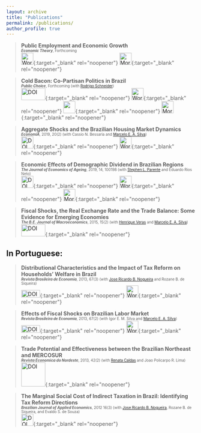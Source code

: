 ```yaml
---
layout: archive
title: "Publications"
permalink: /publications/
author_profile: true
---
```


> **Public Employment and Economic Growth**  <br/>
> <span style="font-size:0.7em"> **_Economic Theory_**, Forthcoming  </span>  
> [<img src="https://upload.wikimedia.org/wikipedia/commons/8/87/PDF_file_icon.svg" width="32" height="32" title="Working Paper">](https://github.com/diogobaerlocher/publicEmp_Growth/blob/main/publicEmp.pdf){:target="_blank" rel="noopener"} [<img src="https://upload.wikimedia.org/wikipedia/commons/9/91/Octicons-mark-github.svg" width="32" height="32" title="More about this Project">](https://github.com/diogobaerlocher/publicEmp_Growth){:target="_blank" rel="noopener"}

> **Cold Bacon: Co-Partisan Politics in Brazil**<br/>
> <span style="font-size:0.7em"> **_Public Choice_**, Forthcoming (with [Rodrigo Schneider](https://sites.google.com/view/rodrigoaraujoschneider))</span>  
> [<img src="https://en.wikipedia.org/wiki/File:Springer.svg#/media/File:Springer.svg" width="64" height="32" title="DOI">](https://doi.org/10.1007/s11127-020-00869-4){:target="_blank" rel="noopener"} [<img src="https://upload.wikimedia.org/wikipedia/commons/8/87/PDF_file_icon.svg" width="32" height="32" title="Working Paper">](https://github.com/diogobaerlocher/ColdBacon/blob/main/coldbacon.pdf){:target="_blank" rel="noopener"} [<img src="https://static.ssrn.com/cfincludes/img/favicon/safari-pinned-tab.svg?v=2" width="32" height="32">](https://papers.ssrn.com/sol3/papers.cfm?abstract_id=3498966){:target="_blank" rel="noopener"} [<img src="https://upload.wikimedia.org/wikipedia/commons/9/91/Octicons-mark-github.svg" width="32" height="32" title="More about this Project">](https://github.com/diogobaerlocher/ColdBacon){:target="_blank" rel="noopener"}

> **Aggregate Shocks and the Brazilian Housing Market Dynamics**<br/>
> <span style="font-size:0.7em"> **_EconomiA_**, 2019, 20(2) (with Cassio N. Bessaria and [Marcelo E. A. Silva](https://sites.google.com/site/marceloeasilva/)) </span>   
> [<img src="https://upload.wikimedia.org/wikipedia/commons/e/e7/Elsevier.svg" width="32" height="32" title="DOI">](https://doi.org/10.1016/j.econ.2019.08.001){:target="_blank" rel="noopener"} [<img src="https://upload.wikimedia.org/wikipedia/commons/8/87/PDF_file_icon.svg" width="32" height="32" title="Working Paper">](../files/housing_local.pdf){:target="_blank" rel="noopener"}  

> **Economic Effects of Demographic Dividend in Brazilian Regions**<br/>
> <span style="font-size:0.7em"> **_The Journal of Economics of Ageing_**, 2019, 14, 100198  (with [Stephen L. Parente](https://publish.illinois.edu/parente/) and Eduardo Rios Neto) </span>   
> [<img src="https://upload.wikimedia.org/wikipedia/commons/e/e7/Elsevier.svg" width="32" height="32" title="DOI">](https://doi.org/10.1016/j.jeoa.2019.100198){:target="_blank" rel="noopener"} [<img src="https://upload.wikimedia.org/wikipedia/commons/8/87/PDF_file_icon.svg" width="32" height="32" title="Working Paper">](../files/dividend_revised.pdf){:target="_blank" rel="noopener"} [<img src="https://upload.wikimedia.org/wikipedia/commons/9/91/Octicons-mark-github.svg" width="32" height="32" title="More about this Project">](https://github.com/diogobaerlocher/DemDivBrazil){:target="_blank" rel="noopener"}

> **Fiscal Shocks, the Real Exchange Rate and the Trade Balance: Some Evidence for Emerging Economies**<br/>
> <span style="font-size:0.7em"> **_The B.E. Journal of Macroeconomics_**,  2015, 15(2) (with [Henrique Veras](https://sites.google.com/view/henriquefonseca/home) and [Marcelo E. A. Silva](https://sites.google.com/site/marceloeasilva/))  </span>   
> [<img src="https://upload.wikimedia.org/wikipedia/commons/b/b4/Verlag_Walter_de_Gruyter_Logo.svg" width="64" height="32" title="DOI">](https://doi.org/10.1515/bejm-2014-0018){:target="_blank" rel="noopener"}


## In Portuguese:

> **Distributional Characteristics and the Impact of Tax Reform on Households’ Welfare in Brazil**<br/>
> <span style="font-size:0.7em"> **_Revista Brasileira de Economia_**, 2013, 67(3) (with [Jose Ricardo B. Nogueira](https://scholar.google.com/citations?user=8EEOl-sAAAAJ&hl=en) and Rozane B. de Siqueira)  </span>   
[<img src="https://upload.wikimedia.org/wikipedia/commons/c/cf/Logo_FGV_-_Funda%C3%A7%C3%A3o_Getulio_Vargas.png" width="50" height="20" title="DOI">](http://bibliotecadigital.fgv.br/ojs/index.php/rbe/article/view/6159){:target="_blank" rel="noopener"} [<img src="https://upload.wikimedia.org/wikipedia/commons/8/87/PDF_file_icon.svg" width="32" height="32" title="Working Paper">](https://www.anpec.org.br/encontro/2012/inscricao/files_I/i4-47016f5fb89c1c22a982e965a16e8ca1.pdf){:target="_blank" rel="noopener"}

> **Effects of Fiscal Shocks on Brazilian Labor Market**<br/>
> <span style="font-size:0.7em"> **_Revista Brasileira de Economia_**, 2013, 67(2) (with Igor E. M. Silva and [Marcelo E. A. Silva](https://sites.google.com/site/marceloeasilva/))  </span>   
[<img src="https://upload.wikimedia.org/wikipedia/commons/c/cf/Logo_FGV_-_Funda%C3%A7%C3%A3o_Getulio_Vargas.png" width="50" height="20" title="DOI">](http://bibliotecadigital.fgv.br/ojs/index.php/rbe/article/view/3890){:target="_blank" rel="noopener"} [<img src="https://upload.wikimedia.org/wikipedia/commons/8/87/PDF_file_icon.svg" width="32" height="32" title="Working Paper">](https://www.anpec.org.br/encontro/2011/inscricao/arquivos/000-ede137cf4e6b2040116d9a4d333e845f.pdf){:target="_blank" rel="noopener"}

> **Trade Potential and Effectiveness  between the Brazilian Northeast and MERCOSUR**<br/>
> <span style="font-size:0.7em"> **_Revista Economica do Nordeste_**, 2013, 42(2) (with [Renata Caldas](https://www.sites.google.com/site/renatamcaldas) and Joao Policarpo R. Lima) </span>   
> [<img src="https://upload.wikimedia.org/wikipedia/commons/7/7a/Logo_BNB_%281%29.svg" width="64" height="64" title="DOI">](https://www.bnb.gov.br/etene/ren){:target="_blank" rel="noopener"}

> **The Marginal Social Cost of Indirect Taxation in Brazil: Identifying Tax Reform Directions**<br/>
> <span style="font-size:0.7em"> **_Brazilian Journal of Applied Economics_**, 2012 16(3) (with [Jose Ricardo B. Nogueira](https://scholar.google.com/citations?user=8EEOl-sAAAAJ&hl=en), Rozane B. de Siqueira, and Evaldo S. de Souza)  </span>   
[<img src="https://upload.wikimedia.org/wikipedia/commons/e/ed/Logo_Fearp.jpg" width="32" height="32" title="DOI">](https://www.scielo.br/scielo.php?pid=S1413-80502012000300001&script=sci_arttext){:target="_blank" rel="noopener"}

